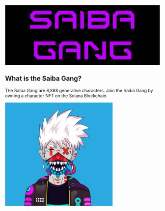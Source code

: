 <img src="public/images/saiba-gang.png" alt="Saiba Gang" width="600px">

## What is the Saiba Gang?

The Saiba Gang are 8,888 generative characters. Join the Saiba Gang by owning a character NFT on the Solana Blockchain.

<img src="public/images/guy.jpg" alt="Saiba Gang Member" width="350px">
